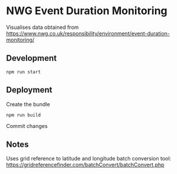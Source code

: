 # NWG Event Duration Monitoring

Visualises data obtained from https://www.nwg.co.uk/responsibility/environment/event-duration-monitoring/


## Development

```
npm run start
```

## Deployment

Create the bundle

```
npm run build
```

Commit changes


## Notes

Uses grid reference to latitude and longitude batch conversion tool: https://gridreferencefinder.com/batchConvert/batchConvert.php


